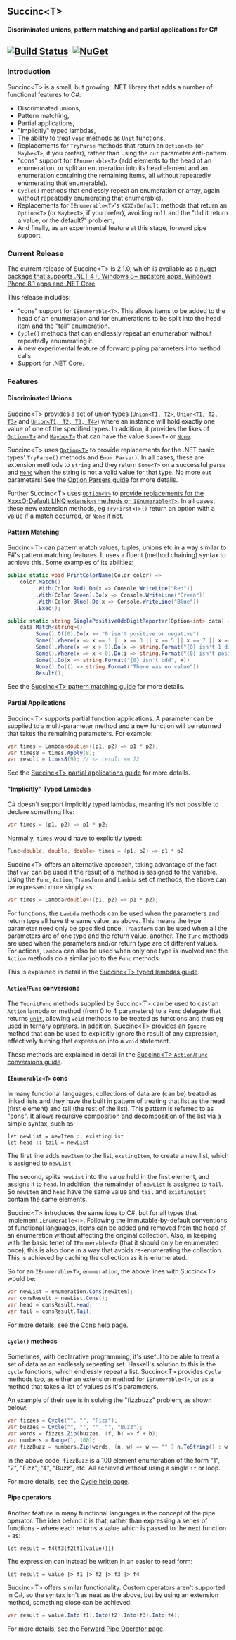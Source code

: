 ## Succinc\<T\> ##
#### Discriminated unions, pattern matching and partial applications for C#  ####
[![Build Status](https://ci.appveyor.com/api/projects/status/github/DavidArno/Succinct?svg=true)](https://ci.appveyor.com/project/DavidArno/succinct) &nbsp;[![NuGet](https://img.shields.io/nuget/v/SuccincT.svg)](http://www.nuget.org/packages/SuccincT)
----------
### Introduction ###
Succinc\<T\> is a small, but growing, .NET library that adds a number of functional features to C#:

* Discriminated unions, 
* Pattern matching,
* Partial applications,
* "Implicitly" typed lambdas,
* The ability to treat `void` methods as `Unit` functions,
* Replacements for `TryParse` methods that return an `Option<T>` (or `Maybe<T>`, if you prefer), rather than using the `out` parameter anti-pattern.
* "cons" support for `IEnumerable<T>` (add elements to the head of an enumeration, or split an enumeration into its head element and an enumeration containing the remaining items, all without repeatedly enumerating that enumerable).
* `Cycle()` methods that endlessly repeat an enumeration or array, again without repeatedly enumerating that enumerable).
* Replacements for `IEnumerable<T>`'s `XXXOrDefault` methods that return an `Option<T>` (or `Maybe<T>`, if you prefer), avoiding `null` and the "did it return a value, or the default?" problem,
* And finally, as an experimental feature at this stage, forward pipe support.

### Current Release ###
The current release of Succinc\<T\> is 2.1.0, which is available as a [nuget package that supports .NET 4+, Windows 8+ appstore apps, Windows Phone 8.1 apps and .NET Core](https://www.nuget.org/packages/SuccincT/). 

This release includes:
* "cons" support for `IEnumerable<T>`. This allows items to be added to the head of an enumeration and for enumerations to be split into the head item and the "tail" enumeration.
* `Cycle()` methods that can endlessly repeat an enumeration without repeatedly enumerating it.
* A new experimental feature of forward piping parameters into method calls.
* Support for .NET Core.

### Features ###
#### Discriminated Unions ####
Succinc\<T\> provides a set of union types ([`Union<T1, T2>`](https://github.com/DavidArno/SuccincT/wiki/UnionT1T2), [`Union<T1, T2, T3>`](https://github.com/DavidArno/SuccincT/wiki/UnionT1T2T3) and [`Union<T1, T2, T3, T4>`](https://github.com/DavidArno/SuccincT/wiki/UnionT1T2T3T4))  where an instance will hold exactly one value of one of the specified types. In addition, it provides the likes of [`Option<T>`](https://github.com/DavidArno/SuccincT/wiki/Option_T_) and [`Maybe<T>`](https://github.com/DavidArno/SuccincT/wiki/Maybe_T_) that can have the value `Some<T>` or [`None`](https://github.com/DavidArno/SuccincT/wiki/None).

Succinc\<T\> uses [`Option<T>`](https://github.com/DavidArno/SuccincT/wiki/Option_T_) to provide replacements for the .NET basic types' `TryParse()` methods and `Enum.Parse()`. In all cases, these are extension methods to `string` and they return `Some<T>` on a successful parse and [`None`](https://github.com/DavidArno/SuccincT/wiki/None) when the string is not a valid value for that type. No more `out` parameters! See the [Option Parsers guide](https://github.com/DavidArno/SuccincT/wiki/OptionParsers) for more details.

Further Succinc\<T\> uses [`Option<T>`](https://github.com/DavidArno/SuccincT/wiki/Option_T_) to [provide replacements for the XxxxOrDefault LINQ extension methods on `IEnumerable<T>`](https://github.com/DavidArno/SuccincT/wiki/IEnumerableExtensions). In all cases, these new extension methods, eg `TryFirst<T>()` return an option with a value if a match occurred, or `None` if not.

#### Pattern Matching ####
Succinc\<T\> can pattern match values, tuples, unions etc in a way similar to F#'s pattern matching features. It uses a fluent (method chaining) syntax to achieve this. Some examples of its abilities:

```csharp
public static void PrintColorName(Color color) =>
    color.Match()
         .With(Color.Red).Do(x => Console.WriteLine("Red"))
         .With(Color.Green).Do(x => Console.WriteLine("Green"))
         .With(Color.Blue).Do(x => Console.WriteLine("Blue"))
         .Exec();

public static string SinglePositiveOddDigitReporter(Option<int> data) =>
    data.Match<string>()
        .Some().Of(0).Do(x => "0 isn't positive or negative")
        .Some().Where(x => x == 1 || x == 3 || x == 5 || x == 7 || x == 9).Do(x => x.ToString())
        .Some().Where(x => x > 9).Do(x => string.Format("{0} isn't 1 digit", x))
        .Some().Where(x => x < 0).Do(i => string.Format("{0} isn't positive", i))
        .Some().Do(x => string.Format("{0} isn't odd", x))
        .None().Do(() => string.Format("There was no value"))
        .Result();
```

See the [Succinc\<T\> pattern matching guide](https://github.com/DavidArno/SuccincT/wiki/PatternMatching) for more details.

#### Partial Applications ####
Succinc\<T\> supports partial function applications. A parameter can be supplied to a multi-parameter method and a new function will be returned that takes the remaining parameters. For example:

```csharp
var times = Lambda<double>((p1, p2) => p1 * p2);
var times8 = times.Apply(8);
var result = times8(9); // <- result == 72
```

See the [Succinc\<T\> partial applications guide](https://github.com/DavidArno/SuccincT/wiki/PartialFunctionApplications) for more details.

#### "Implicitly" Typed Lambdas ####
C# doesn't support implicitly typed lambdas, meaning it's not possible to declare something like:
```csharp
var times = (p1, p2) => p1 * p2;
```
Normally, `times` would have to explicitly typed:
```csharp
Func<double, double, double> times = (p1, p2) => p1 * p2;
```
Succinc\<T\> offers an alternative approach, taking advantage of the fact that `var` can be used if the result of a method is assigned to the variable. Using the `Func`, `Action`, `Transform` and `Lambda` set of methods, the above can be expressed more simply as:
```csharp
var times = Lambda<double>((p1, p2) => p1 * p2);
```
For functions, the `Lambda` methods can be used when the parameters and return type all have the same value, as above. This means the type parameter need only be specified once. `Transform` can be used when all the parameters are of one type and the return value, another. The `Func` methods are used when the parameters and/or return type are of different values. For actions, `Lambda` can also be used when only one type is involved and the `Action` methods do a similar job to the `Func` methods. 

This is explained in detail in the [Succinc\<T\> typed lambdas guide](https://github.com/DavidArno/SuccincT/wiki/TypedLambdas).

#### `Action`/`Func` conversions ####
The `ToUnitFunc` methods supplied by Succinc\<T\> can be used to cast an `Action` lambda or method (from 0 to 4 parameters) to a `Func` delegate that returns [`unit`](Unit), allowing `void` methods to be treated as functions and thus eg used in ternary oprators. In addition, Succinc\<T\> provides an `Ignore` method that can be used to explicitly ignore the result of any expression, effectively turning that expression into a `void` statement.

These methods are explained in detail in the [Succinc\<T\> `Action`/`Func` conversions guide](https://github.com/DavidArno/SuccincT/wiki/ActionFuncConversions).

#### `IEnumerable<T>` cons ####
In many functional languages, collections of data are (can be) treated as linked lists and they have the built in pattern of treating that list as the head (first element) and tail (the rest of the list). This pattern is referred to as "cons". It allows recursive composition and decomposition of the list via a simple syntax, such as:

````
let newList = newItem :: existingList
let head :: tail = newList
````
The first line adds `newItem` to the list, `exstingItem`, to create a new list, which is assigned to `newList`.

The second, splits `newList` into the value held in the first element, and assigns it to `head`. In addition, the remainder of `newList` is assigned to `tail`. So `newItem` and `head` have the same value and `tail` and `existingList` contain the same elements.

Succinc\<T\> introduces the same idea to C#, but for all types that implement `IEnumerable<T>`. Following the immutable-by-default conventions of functional languages, items can be added and removed from the head of an enumeration without affecting the original collection. Also, in keeping with the basic tenet of `IEnumerable<T>` (that it should only be enumerated once), this is also done in a way that avoids re-enumerating the collection. This is achieved by caching the collection as it is enumerated.

So for an `IEnumerable<T>`, `enumeration`, the above lines with Succinc\<T\> would be:

````csharp
var newList = enumeration.Cons(newItem);
var consResult = newList.Cons();
var head = consResult.Head;
var tail = consResult.Tail;
````

For more details, see the [Cons help page](https://github.com/DavidArno/SuccincT/wiki/Cons).

#### `Cycle()` methods ####
Sometimes, with declarative programming, it's useful to be able to treat a set of data as an endlessly repeating set. Haskell's solution to this is the `cycle` functions, which endlessly repeat a list. Succinc\<T\> provides `Cycle` methods too, as either an extension method for `IEnumerable<T>`, or as a method that takes a list of values as it's parameters.

An example of their use is in solving the "fizzbuzz" problem, as shown below:

````csharp
var fizzes = Cycle("", "", "Fizz");
var buzzes = Cycle("", "", "", "", "Buzz");
var words = fizzes.Zip(buzzes, (f, b) => f + b);
var numbers = Range(1, 100);
var fizzBuzz = numbers.Zip(words, (n, w) => w == "" ? n.ToString() : w);
````
In the above code, `fizzBuzz` is a 100 element enumeration of the form "1", "2", "Fizz", "4", "Buzz", etc. All achieved without using a single `if` or loop.

For more details, see the [Cycle help page](https://github.com/DavidArno/SuccincT/wiki/Cycle).

#### Pipe operators ####
Another feature in many functional languages is the concept of the pipe operator. The idea behind it is that, rather than expressing a series of functions - where each returns a value which is passed to the next function - as:

````
let result = f4(f3(f2(f1(value))))
````

The expression can instead be written in an easier to read form:
````
let result = value |> f1 |> f2 |> f3 |> f4
````
Succinc\<T\> offers similar functionality. Custom operators aren't supported in C#, so the syntax isn't as neat as the above, but by using an extension method, something close can be achieved:

````csharp
var result = value.Into(f1).Into(f2).Into(f3).Into(f4);
````

For more details, see the [Forward Pipe Operator page](https://github.com/DavidArno/SuccincT/wiki/PipeOperators).
